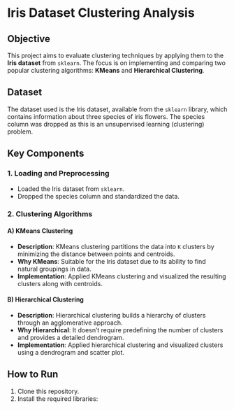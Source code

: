# Iris Dataset Clustering Analysis

## Objective
This project aims to evaluate clustering techniques by applying them to the **Iris dataset** from `sklearn`. The focus is on implementing and comparing two popular clustering algorithms: **KMeans** and **Hierarchical Clustering**.

## Dataset
The dataset used is the Iris dataset, available from the `sklearn` library, which contains information about three species of iris flowers. The species column was dropped as this is an unsupervised learning (clustering) problem.

## Key Components

### 1. Loading and Preprocessing
- Loaded the Iris dataset from `sklearn`.
- Dropped the species column and standardized the data.

### 2. Clustering Algorithms 

#### A) KMeans Clustering
- **Description**: KMeans clustering partitions the data into `K` clusters by minimizing the distance between points and centroids.
- **Why KMeans**: Suitable for the Iris dataset due to its ability to find natural groupings in data.
- **Implementation**: Applied KMeans clustering and visualized the resulting clusters along with centroids.

#### B) Hierarchical Clustering
- **Description**: Hierarchical clustering builds a hierarchy of clusters through an agglomerative approach.
- **Why Hierarchical**: It doesn’t require predefining the number of clusters and provides a detailed dendrogram.
- **Implementation**: Applied hierarchical clustering and visualized clusters using a dendrogram and scatter plot.

## How to Run
1. Clone this repository.
2. Install the required libraries:
